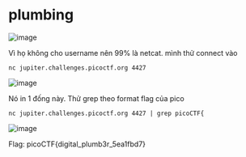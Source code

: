 # plumbing

![image](https://github.com/user-attachments/assets/72e1a1b6-e764-4405-8642-aa5a8979b4a5)

Vì họ không cho username nên 99% là netcat. mình thử connect vào

`nc jupiter.challenges.picoctf.org 4427`

![image](https://github.com/user-attachments/assets/566bd475-ac3b-4292-b535-b8fe686b89a9)

Nó in 1 đống này. Thử grep theo format flag của pico 

`nc jupiter.challenges.picoctf.org 4427 | grep picoCTF{`

![image](https://github.com/user-attachments/assets/6a1b09ec-fdba-413d-97bb-72414c2ade6e)

Flag: picoCTF{digital_plumb3r_5ea1fbd7}
